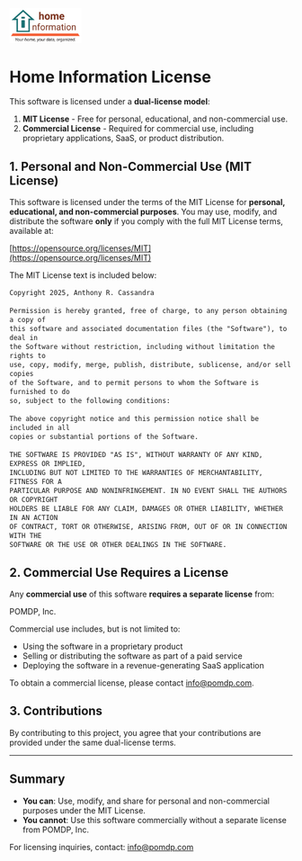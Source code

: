 <img src="src/hi/static/img/hi-logo-w-tagline-197x96.png" alt="Home Information Logo" width="128">

# Home Information License

This software is licensed under a **dual-license model**:

1. **MIT License** - Free for personal, educational, and non-commercial use.
2. **Commercial License** - Required for commercial use, including proprietary applications, SaaS, or product distribution.

## 1. Personal and Non-Commercial Use (MIT License)

This software is licensed under the terms of the MIT License for **personal, educational, and non-commercial purposes**.
You may use, modify, and distribute the software **only** if you comply with the full MIT License terms, available at:

[https://opensource.org/licenses/MIT](https://opensource.org/licenses/MIT)

The MIT License text is included below:
``` text
Copyright 2025, Anthony R. Cassandra

Permission is hereby granted, free of charge, to any person obtaining a copy of
this software and associated documentation files (the "Software"), to deal in
the Software without restriction, including without limitation the rights to
use, copy, modify, merge, publish, distribute, sublicense, and/or sell copies
of the Software, and to permit persons to whom the Software is furnished to do
so, subject to the following conditions:

The above copyright notice and this permission notice shall be included in all
copies or substantial portions of the Software.

THE SOFTWARE IS PROVIDED "AS IS", WITHOUT WARRANTY OF ANY KIND, EXPRESS OR IMPLIED,
INCLUDING BUT NOT LIMITED TO THE WARRANTIES OF MERCHANTABILITY, FITNESS FOR A
PARTICULAR PURPOSE AND NONINFRINGEMENT. IN NO EVENT SHALL THE AUTHORS OR COPYRIGHT
HOLDERS BE LIABLE FOR ANY CLAIM, DAMAGES OR OTHER LIABILITY, WHETHER IN AN ACTION
OF CONTRACT, TORT OR OTHERWISE, ARISING FROM, OUT OF OR IN CONNECTION WITH THE
SOFTWARE OR THE USE OR OTHER DEALINGS IN THE SOFTWARE.
```

## 2. Commercial Use Requires a License

Any **commercial use** of this software **requires a separate license** from:

POMDP, Inc.

Commercial use includes, but is not limited to:
- Using the software in a proprietary product
- Selling or distributing the software as part of a paid service
- Deploying the software in a revenue-generating SaaS application

To obtain a commercial license, please contact info@pomdp.com.

## 3. Contributions
By contributing to this project, you agree that your contributions are provided under the same dual-license terms.

---

## Summary
- **You can**: Use, modify, and share for personal and non-commercial purposes under the MIT License.
- **You cannot**: Use this software commercially without a separate license from POMDP, Inc.

For licensing inquiries, contact: info@pomdp.com
